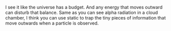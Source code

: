 I see it like the universe has a budget. And any energy that moves outward can disturb that balance. Same as you can see alpha radiation in a cloud chamber, I think you can use static to trap the tiny pieces of information that move outwards when a particle is observed.